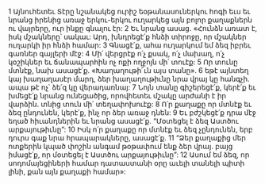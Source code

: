1 Այնուհետեւ Տէրը նշանակեց ուրիշ եօթանասուներկու հոգի եւս եւ նրանց իրենից առաջ երկու-երկու ուղարկեց այն բոլոր քաղաքներն ու վայրերը, ուր ինքը գնալու էր: 2 Եւ նրանց ասաց. «Հունձն առատ է, իսկ մշակները՝ սակաւ: Արդ, խնդրեցէ՛ք հնձի տիրոջը, որ մշակներ ուղարկի իր հնձի համար: 3 Գնացէ՛ք, ահա ուղարկում եմ ձեզ իբրեւ գառներ գայլերի մէջ: 4 Մի՛ վերցրէք ո՛չ քսակ, ո՛չ մախաղ, ո՛չ կօշիկներ եւ ճանապարհին ոչ ոքի ողջոյն մի՛ տուէք: 5 Որ տունը մտնէք, նախ ասացէ՛ք. «Խաղաղութի՜ւն այս տանը». 6 եթէ այնտեղ կայ խաղաղասէր մարդ, ձեր խաղաղութիւնը նրա վրայ կը հանգչի. ապա թէ ոչ՝ ձե՛զ կը վերադառնայ: 7 Նոյն տանը գիշերեցէ՛ք, կերէ՛ք եւ խմեցէ՛ք նրանց ունեցածից, որովհետեւ մշակը արժանի է իր վարձին. տնից տուն մի՛ տեղափոխուէք: 8 Ո՛ր քաղաքը որ մտնէք եւ ձեզ ընդունեն, կերէ՛ք, ինչ որ ձեր առաջ դնեն: 9 Եւ բժշկեցէ՛ք դրա մէջ եղած հիւանդներին եւ նրանց ասացէ՛ք. “Մօտեցել է ձեզ Աստծու արքայութիւնը”: 10 Իսկ ո՛ր քաղաքը որ մտնէք եւ ձեզ չընդունեն, երբ դուրս գաք նրա հրապարակները, ասացէ՛ք. 11 “Ձեր քաղաքից մեր ոտքերին կպած փոշին անգամ թօթափում ենք ձեր վրայ. բայց իմացէ՛ք, որ մօտեցել է Աստծու արքայութիւնը”: 12 Ասում եմ ձեզ, որ սոդոմայեցիների համար դատաստանի օրը աւելի տանելի պիտի լինի, քան այն քաղաքի համար»:
